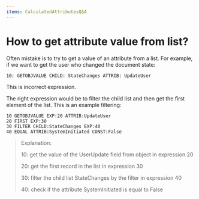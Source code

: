 ```yaml
---
items: CalculatedAttributesQ&A
---
```


# How to get attribute value from list?

Often mistake is to try to get a value of an attribute from a list. For example, if we want to get the user who changed the  document state:

```
10: GETOBJVALUE CHILD: StateChanges ATTRIB: UpdateUser
```

This is incorrect expression.

The right expression would be to filter the child list and then get the first element of the list. This is an example filtering:

```
10 GETOBJVALUE EXP:20 ATTRIB:UpdateUser
20 FIRST EXP:30 
30 FILTER CHILD:StateChanges EXP:40
40 EQUAL ATTRIB:SystemInitiated CONST:False
```

> Explanation:
>
> 10: get the value of the UserUpdate field from object in expression 20
>
> 20: get the first record in the list in expression 30
>
> 30: filter the child list StateChanges by the filter in expression 40
>
> 40: check if the attribute SystemInitiated is equal to False